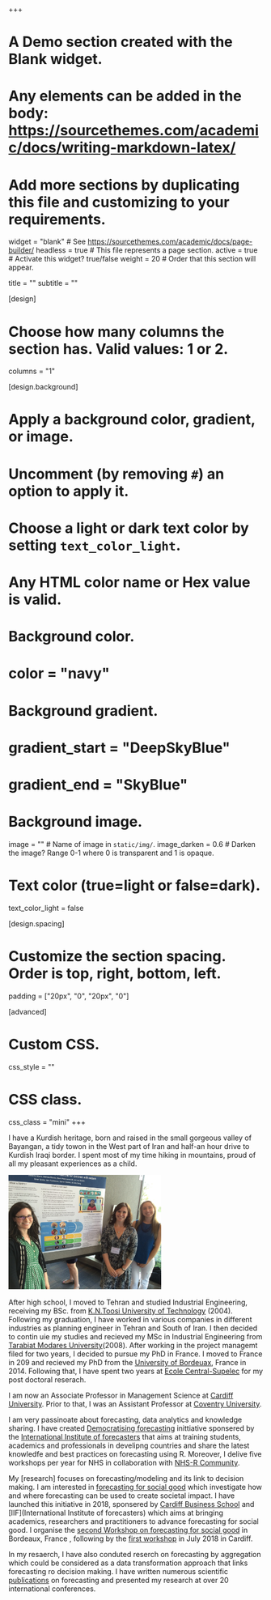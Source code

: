 +++
# A Demo section created with the Blank widget.
# Any elements can be added in the body: https://sourcethemes.com/academic/docs/writing-markdown-latex/
# Add more sections by duplicating this file and customizing to your requirements.

widget = "blank"  # See https://sourcethemes.com/academic/docs/page-builder/
headless = true  # This file represents a page section.
active = true # Activate this widget? true/false
weight = 20  # Order that this section will appear.

title = ""
subtitle = ""

[design]
  # Choose how many columns the section has. Valid values: 1 or 2.
  columns = "1"

[design.background]
  # Apply a background color, gradient, or image.
  #   Uncomment (by removing `#`) an option to apply it.
  #   Choose a light or dark text color by setting `text_color_light`.
  #   Any HTML color name or Hex value is valid.

  # Background color.
  # color = "navy"
  
  # Background gradient.
  # gradient_start = "DeepSkyBlue"
  # gradient_end = "SkyBlue"
  
  # Background image.
  image = ""  # Name of image in `static/img/`.
  image_darken = 0.6  # Darken the image? Range 0-1 where 0 is transparent and 1 is opaque.

  # Text color (true=light or false=dark).
  text_color_light = false

[design.spacing]
  # Customize the section spacing. Order is top, right, bottom, left.
  padding = ["20px", "0", "20px", "0"]

[advanced]
 # Custom CSS. 
 css_style = ""
 
 # CSS class.
 css_class = "mini"
+++

I have a Kurdish heritage, born and raised in the small gorgeous valley of Bayangan, a tidy towon in the West part of Iran and half-an hour drive to Kurdish Iraqi border. I spent  most of my time hiking in mountains, proud of all my pleasant experiences as a child.

<img src="maps.jpg" class="center-block" alt="OHSU Research Week Poster" style="width:60%;height:60%;">

After high school, I moved to Tehran and studied Industrial Engineering, receiving my BSc. from [K.N.Toosi University of Technology](https://en.kntu.ac.ir/) (2004). Following my graduation, I have worked in various companies in different industries as planning engineer in Tehran and South of Iran. 
I then decided to contin uie my studies and recieved my MSc in Industrial Engineering from [Tarabiat Modares University](https://www.modares.ac.ir/en)(2008). After working in the project managemt filed for two years, I decided to pursue my PhD in France. I moved to France in 209 and recieved my PhD from the [University of Bordeuax](https://www.u-bordeaux.com/), France in 2014.
Following that, I have spent two years at [Ecole Central-Supelec](https://www.centralesupelec.fr/) for my post doctoral reserach.

I am now an Associate Professor in Management Science at [Cardiff University](https://www.cardiff.ac.uk/people/view/598316-rostami-tabar-bahman). Prior to that, I was an Assistant Professor at [Coventry University](https://www.coventry.ac.uk/).

I am very passinoate about forecasting, data analytics and knowledge sharing. I have created [Democratising forecasting](/democtarisingf) inittiative sponsered by the [International Institute of forecasters](https://forecasters.org/events/iif-workshops/) that aims at training students, academics and professionals in develipng countries and share the latest knowledfe and best practices on forecasting using R. Moreover, I delive five workshops per year for NHS in collaboration with [NHS-R Community](https://nhsrcommunity.com/blog/forecasting-r/).

My [research] focuses on forecasting/modeling and its link to decision making. I am interested in [forecasting for social good](/) which investigate how and where forecasting can be used to create societal impact. I have launched this initiative in 2018, sponsered by [Cardiff Business School](https://www.cardiff.ac.uk/business-school) and [IIF](International Institute of forecasters) which aims at bringing academics, researchers and practitioners to advance forecasting for social good. I organise the [second Workshop on forecasting for social good](https://www.f4sg.org/) in Bordeaux, France , following by the [first workshop](https://www.cardiff.ac.uk/news/view/1082016-forecasting-for-social-good) in July 2018 in Cardiff. 

In my resaerch, I have also conduted reserch on forecasting by aggregation which could be considered as a data transformation approach that links forecasting ro decision making. I have written numerous scientific [publications](/publication) on forecasting and presented my research at over 20 international conferences.

